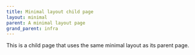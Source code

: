 ```yaml
---
title: Minimal layout child page
layout: minimal
parent: A minimal layout page
grand_parent: infra
---
```


This is a child page that uses the same minimal layout as its parent page.

